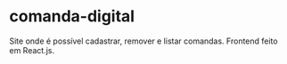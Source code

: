 # comanda-digital
Site onde é possível cadastrar, remover e listar comandas. Frontend feito em React.js.
